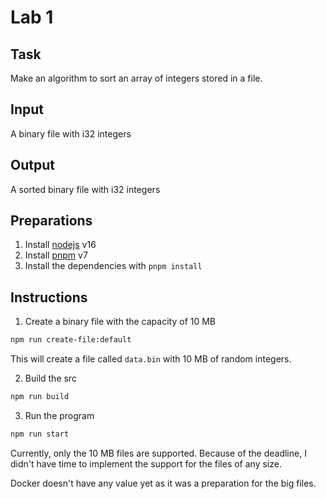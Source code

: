 # Lab 1

## Task
Make an algorithm to sort an array of integers stored in a file.

## Input 

A binary file with i32 integers


## Output

A sorted binary file with i32 integers

## Preparations

1. Install [nodejs](https://nodejs.org/en/) v16
2. Install [pnpm](https://pnpm.io/) v7
3. Install the dependencies with `pnpm install`

## Instructions

1. Create a binary file with the capacity of 10 MB 
```bash
npm run create-file:default
```

This will create a file called `data.bin` with 10 MB of random integers.

2. Build the src
```bash
npm run build
```
 
3. Run the program
```bash
npm run start
```

Currently, only the 10 MB files are supported. 
Because of the deadline, I didn't have time to implement the support for the files of any size.

Docker doesn't have any value yet as it was a preparation for the big files.
